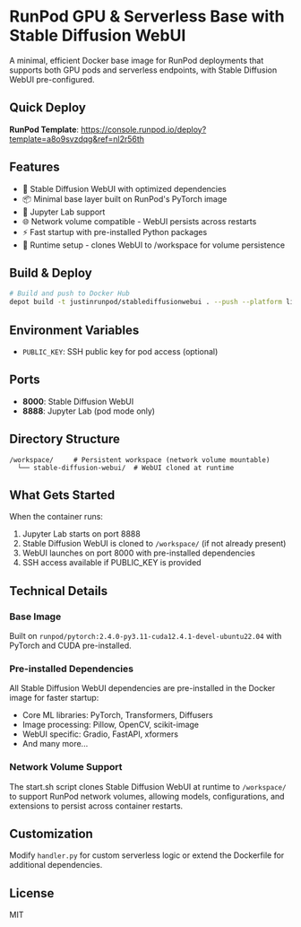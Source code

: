 # RunPod GPU & Serverless Base with Stable Diffusion WebUI

A minimal, efficient Docker base image for RunPod deployments that supports both GPU pods and serverless endpoints, with Stable Diffusion WebUI pre-configured.

## Quick Deploy

**RunPod Template**: https://console.runpod.io/deploy?template=a8o9svzdqg&ref=nl2r56th

## Features

- 🎨 Stable Diffusion WebUI with optimized dependencies
- 📦 Minimal base layer built on RunPod's PyTorch image
- 🔧 Jupyter Lab support
- 🌐 Network volume compatible - WebUI persists across restarts
- ⚡ Fast startup with pre-installed Python packages
- 🔄 Runtime setup - clones WebUI to /workspace for volume persistence

## Build & Deploy

```bash
# Build and push to Docker Hub
depot build -t justinrunpod/stablediffusionwebui . --push --platform linux/amd64
```

## Environment Variables

- `PUBLIC_KEY`: SSH public key for pod access (optional)

## Ports

- **8000**: Stable Diffusion WebUI
- **8888**: Jupyter Lab (pod mode only)

## Directory Structure

```
/workspace/     # Persistent workspace (network volume mountable)
  └── stable-diffusion-webui/  # WebUI cloned at runtime
```

## What Gets Started

When the container runs:
1. Jupyter Lab starts on port 8888
2. Stable Diffusion WebUI is cloned to `/workspace/` (if not already present)
3. WebUI launches on port 8000 with pre-installed dependencies
4. SSH access available if PUBLIC_KEY is provided

## Technical Details

### Base Image
Built on `runpod/pytorch:2.4.0-py3.11-cuda12.4.1-devel-ubuntu22.04` with PyTorch and CUDA pre-installed.

### Pre-installed Dependencies
All Stable Diffusion WebUI dependencies are pre-installed in the Docker image for faster startup:
- Core ML libraries: PyTorch, Transformers, Diffusers
- Image processing: Pillow, OpenCV, scikit-image
- WebUI specific: Gradio, FastAPI, xformers
- And many more...

### Network Volume Support
The start.sh script clones Stable Diffusion WebUI at runtime to `/workspace/` to support RunPod network volumes, allowing models, configurations, and extensions to persist across container restarts.

## Customization

Modify `handler.py` for custom serverless logic or extend the Dockerfile for additional dependencies.

## License

MIT